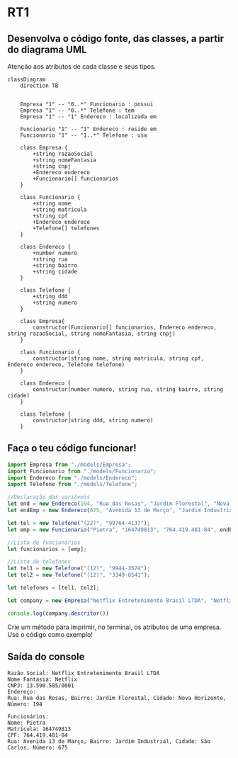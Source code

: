 # RT1

## Desenvolva o código fonte, das classes, a partir do diagrama UML

Atenção aos atributos de cada classe e seus tipos.

```mermaid
classDiagram
    direction TB


    Empresa "1" -- "0..*" Funcionario : possui
    Empresa "1" -- "0..*" Telefone : tem
    Empresa "1" -- "1" Endereco : localizada em

    Funcionario "1" -- "1" Endereco : reside em
    Funcionario "1" -- "1..*" Telefone : usa

    class Empresa {
        +string razaoSocial
        +string nomeFantasia
        +string cnpj
        +Endereco endereco
        +Funcionario[] funcionarios
    }

    class Funcionario {
        +string nome
        +string matricula
        +string cpf
        +Endereco endereco
        +Telefone[] telefones
    }

    class Endereco {
        +number numero
        +string rua
        +string bairro
        +string cidade
    }

    class Telefone {
        +string ddd
        +string numero
    }

    class Empresa{
        constructor(Funcionario[] funcionarios, Endereco endereco, string razaoSocial, string nomeFantasia, string cnpj)
    }

    class Funcionario {
        constructor(string nome, string matricula, string cpf, Endereco endereco, Telefone telefone)
    }

    class Endereco {
        constructor(number numero, string rua, string bairro, string cidade)
    }

    class Telefone {
        constructor(string ddd, string numero)
    }
```

## Faça o teu código funcionar!

```typescript
import Empresa from "./models/Empresa";
import Funcionario from "./models/Funcionario";
import Endereco from "./models/Endereco";
import Telefone from "./models/Telefone";

//Declaração das variáveis
let end = new Endereco(194, "Rua das Rosas", "Jardim Florestal", "Nova Horizonte");
let endEmp = new Endereco(675, "Avenida 13 de Março", "Jardim Industrial", "São Carlos");

let tel = new Telefone("(22)", "99764-4137");
let emp = new Funcionario("Pietra", "164749813", "764.419.481-84", endEmp, tel);

//Lista de funcionários
let funcionarios = [emp];

//Lista de telefones
let tel1 = new Telefone("(12)", "9944-3574");
let tel2 = new Telefone("(12)", "3349-8541");

let telefones = [tel1, tel2];

let company = new Empresa("Netflix Entretenimento Brasil LTDA", "Netflix", "13.590.585/0001", end, funcionarios);

console.log(company.descritor())
```

Crie um método para imprimir, no terminal, os atributos de uma empresa. Use o código como exemplo!

## Saída do console
    Razão Social: Netflix Entretenimento Brasil LTDA
    Nome Fantasia: Netflix
    CNPJ: 13.590.585/0001
    Endereço:
    Rua: Rua das Rosas, Bairro: Jardim Florestal, Cidade: Nova Horizonte, Número: 194

    Funcionários:
    Nome: Pietra
    Matrícula: 164749813
    CPF: 764.419.481-84
    Rua: Avenida 13 de Março, Bairro: Jardim Industrial, Cidade: São Carlos, Número: 675
